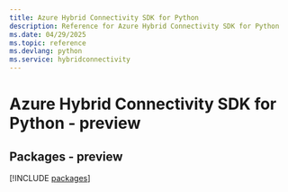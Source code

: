 ```yaml
---
title: Azure Hybrid Connectivity SDK for Python
description: Reference for Azure Hybrid Connectivity SDK for Python
ms.date: 04/29/2025
ms.topic: reference
ms.devlang: python
ms.service: hybridconnectivity
---
```

# Azure Hybrid Connectivity SDK for Python - preview
## Packages - preview
[!INCLUDE [packages](hybrid-connectivity-index.md)]